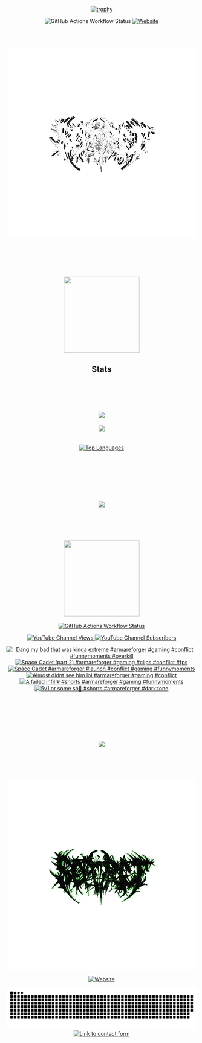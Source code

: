 [COMMENT]: <TITLE*****************************************>

<div align="center">
  <a href="https://seperet.com">
    
  [![trophy](https://github-profile-trophy.vercel.app/?username=denv3rr&column=-1&no-frame=true&no-bg=true&theme=darkhub&title=-Stars,-PullRequest,-Issues,-Reviews)](https://github.com/ryo-ma/github-profile-trophy)
    
  ![GitHub Actions Workflow Status](https://img.shields.io/github/actions/workflow/status/denv3rr/denv3rr/.github%2Fworkflows%2Fyoutube-cards.yml?logoColor=CD201F&label=connections&link=https%3A%2F%2Fyoutube.com%2F%40seperet)
  </a>
  <a href="https://seperet.com">
  ![Website](https://img.shields.io/website?url=https%3A%2F%2Fseperet.com&label=seperet.com)    
  </a>  
</div>

<br></br>

[COMMENT]: <LOGO*****************************************>
<div align="center">
  <a href="https://seperet.com">
    <img src=https://github.com/denv3rr/denv3rr/blob/main/Seperet_Slam_White.gif/>
  </a>
</div>
<br></br>
<br></br>
<br></br>

[COMMENT]: <STATS*****************************************>
<div align="center">

  <img src="https://github.com/Anmol-Baranwal/Cool-GIFs-For-GitHub/assets/74038190/0b335028-1d3d-4ee5-b5b3-a373d499be7e" width="200" height="200">

  ## Stats
</div>

<br></br>
<br></br>

<div align="center">  
<div align="center">
  <a>
    <img src="https://github-profile-summary-cards.vercel.app/api/cards/profile-details?username=denv3rr&theme=transparent"/>
    <br></br>
    <img src="https://github-readme-streak-stats.herokuapp.com?user=denv3rr&theme=transparent&hide_border=true&properties=background&border=white"/>
    <br></br>
  </a>
</div>
  
[![Top Languages](https://github-readme-stats.vercel.app/api/top-langs/?username=denv3rr&hide_border=true&theme=transparent&layout=donut&langs_count=12)](https://github.com/denv3rr/github-readme-stats)
<br></br>
<br></br>
<br></br>
<br></br>

<img src="https://user-images.githubusercontent.com/74038190/212284100-561aa473-3905-4a80-b561-0d28506553ee.gif">
<br></br>
<br></br>
<br></br>

[COMMENT]: <YOUTUBE*****************************************>
<div align="center">
<a href="https://youtube.com/@seperet">
  <img src="https://media4.giphy.com/media/v1.Y2lkPTc5MGI3NjExYzdqdmlpbzIzdDM1Zm8wNnR5MW8wODVwY29tMnBjd2ltb292eXRkMiZlcD12MV9pbnRlcm5hbF9naWZfYnlfaWQmY3Q9cw/dyLmcrc0wk4dUCxp0K/giphy.webp" width="200" height="200">

  <div align="center">
    
   [COMMENT]: <CHECK-WORKFLOWS*****************************************>
   
  ![GitHub Actions Workflow Status](https://img.shields.io/github/actions/workflow/status/denv3rr/denv3rr/.github%2Fworkflows%2Fyoutube-cards.yml?logoColor=CD201F&label=connections&link=https%3A%2F%2Fyoutube.com%2F%40seperet)
  
    
  </div>
  
  ![YouTube Channel Views](https://img.shields.io/youtube/channel/views/UCATB-IqmpAn-2XHu6lxTVwg)
  <a href="https://youtube.com/@seperet">
  ![YouTube Channel Subscribers](https://img.shields.io/youtube/channel/subscribers/UCATB-IqmpAn-2XHu6lxTVwg?link=https%3A%2F%2Fyoutube.com%2F%40seperet)
  </a>
</a>
  
<!-- BEGIN YOUTUBE-CARDS -->
[![Dang my bad that was kinda extreme #armareforger #gaming #conflict #funnymoments #overkill](https://ytcards.demolab.com/?id=ELQpemlYDzM&title=Dang+my+bad+that+was+kinda+extreme+%23armareforger+%23gaming+%23conflict+%23funnymoments+%23overkill&lang=en&timestamp=1746131373&background_color=%230d1117&title_color=%23ffffff&stats_color=%23dedede&max_title_lines=1&width=250&border_radius=5 "Dang my bad that was kinda extreme #armareforger #gaming #conflict #funnymoments #overkill")](https://www.youtube.com/watch?v=ELQpemlYDzM)
[![Space Cadet (part 2) #armareforger #gaming #clips #conflict #fps](https://ytcards.demolab.com/?id=qeZvrOkJF-M&title=Space+Cadet+%28part+2%29+%23armareforger+%23gaming+%23clips+%23conflict+%23fps&lang=en&timestamp=1746058865&background_color=%230d1117&title_color=%23ffffff&stats_color=%23dedede&max_title_lines=1&width=250&border_radius=5 "Space Cadet (part 2) #armareforger #gaming #clips #conflict #fps")](https://www.youtube.com/watch?v=qeZvrOkJF-M)
[![Space Cadet #armareforger #launch #conflict #gaming #funnymoments](https://ytcards.demolab.com/?id=NaYVTL6FYlY&title=Space+Cadet+%23armareforger+%23launch+%23conflict+%23gaming+%23funnymoments&lang=en&timestamp=1746058690&background_color=%230d1117&title_color=%23ffffff&stats_color=%23dedede&max_title_lines=1&width=250&border_radius=5 "Space Cadet #armareforger #launch #conflict #gaming #funnymoments")](https://www.youtube.com/watch?v=NaYVTL6FYlY)
[![Almost didnt see him lol #armareforger #gaming #conflict](https://ytcards.demolab.com/?id=hBL01R5UE8Y&title=Almost+didnt+see+him+lol+%23armareforger+%23gaming+%23conflict&lang=en&timestamp=1745900014&background_color=%230d1117&title_color=%23ffffff&stats_color=%23dedede&max_title_lines=1&width=250&border_radius=5 "Almost didnt see him lol #armareforger #gaming #conflict")](https://www.youtube.com/watch?v=hBL01R5UE8Y)
[![A failed infil 💔 #shorts #armareforger #gaming #funnymoments](https://ytcards.demolab.com/?id=fRcKaTHt17k&title=A+failed+infil+%F0%9F%92%94+%23shorts+%23armareforger+%23gaming+%23funnymoments&lang=en&timestamp=1744829271&background_color=%230d1117&title_color=%23ffffff&stats_color=%23dedede&max_title_lines=1&width=250&border_radius=5 "A failed infil 💔 #shorts #armareforger #gaming #funnymoments")](https://www.youtube.com/watch?v=fRcKaTHt17k)
[![5v1 or some sh🤣 #shorts #armareforger #darkzone](https://ytcards.demolab.com/?id=ObD5ssQvB4w&title=5v1+or+some+sh%F0%9F%A4%A3+%23shorts+%23armareforger+%23darkzone&lang=en&timestamp=1744612207&background_color=%230d1117&title_color=%23ffffff&stats_color=%23dedede&max_title_lines=1&width=250&border_radius=5 "5v1 or some sh🤣 #shorts #armareforger #darkzone")](https://www.youtube.com/watch?v=ObD5ssQvB4w)
<!-- END YOUTUBE-CARDS -->
<br></br>
<br></br>
<br></br>

<img src="https://user-images.githubusercontent.com/74038190/212284100-561aa473-3905-4a80-b561-0d28506553ee.gif">
<br></br>
<br></br>
<br></br>

[COMMENT]: <LOGO*****************************************>
<div align="center">
  <a href="https://seperet.com">
    <img src=https://github.com/denv3rr/denv3rr/blob/main/Seperet_NightVision_Slam.gif/>
  </a>
</div>

<a href="https://seperet.com">
  
  ![Website](https://img.shields.io/website?url=https%3A%2F%2Fseperet.com&label=seperet.com)

<a/>
  
</div>

[COMMENT]: <SNAKE*****************************************>
  <div align="center">
    <picture>
      <source media="(prefers-color-scheme: dark)" srcset="https://raw.githubusercontent.com/platane/platane/output/github-contribution-grid-snake-dark.svg">
      <source media="(prefers-color-scheme: light)" srcset="https://raw.githubusercontent.com/platane/platane/output/github-contribution-grid-snake.svg">
      <img alt="GitHub contribution grid snake animation" src="https://raw.githubusercontent.com/platane/platane/output/github-contribution-grid-snake.svg">
    </picture>
  </div>
<div align="center">
<a href="https://seperet.com/contact"><img src="https://readme-typing-svg.demolab.com?font=Sixtyfour+Convergence&size=25&duration=3000&color=F7F7F7&center=true&width=520&height=60&lines=CLICK+HERE+TO+CONTACT" alt="Link to contact form" /></a>
</div>

[COMMENT]: <LOGOS*****************************************>
[logo1]: https://github.com/denv3rr/denv3rr/blob/main/Seperet_Slam_White.gif "Seperet.com"
[logo2]: https://github.com/denv3rr/denv3rr/blob/main/Seperet_NightVision_Slam.gif "Seperet.com"
